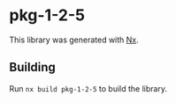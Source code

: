 # pkg-1-2-5

This library was generated with [Nx](https://nx.dev).

## Building

Run `nx build pkg-1-2-5` to build the library.
